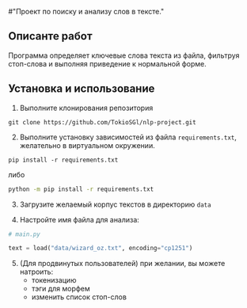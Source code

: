 #"Проект по поиску и анализу слов в тексте."

## Описанте работ

Программа определяет ключевые слова текста из файла, фильтруя стоп-слова и выполняя приведение к нормальной форме.

## Установка и использование

1. Выполните клонирования репозитория

```
git clone https://github.com/TokioSGl/nlp-project.git
```

2. Выполните установку зависимостей из файла `requirements.txt`, желательно в виртуальном окружении.

```shell
pip install -r requirements.txt
```

либо

```bash
python -m pip install -r requirements.txt
```

3. Загрузите желаемый корпус текстов в директорию `data`

4. Настройте имя файла для анализа:

```python
# main.py

text = load("data/wizard_oz.txt", encoding="cp1251")
```

5. (Для продвинутых пользователей) при желании, вы можете натроить:
   - токенизацию
   - тэги для морфем
   - изменить список стоп-слов
